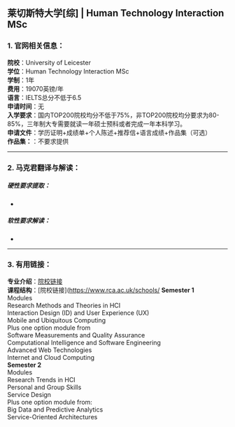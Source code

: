 ## 莱切斯特大学[综] | Human Technology Interaction MSc


### 1. 官网相关信息：

**院校**：University of Leicester  
**学位**：Human Technology Interaction MSc   
**学制**：1年  
**费用**：19070英镑/年  
**语言**：IELTS总分不低于6.5     
**申请时间**：无  
**入学要求**：国内TOP200院校均分不低于75%，非TOP200院校均分要求为80-85%，三年制大专需要就读一年硕士预科或者完成一年本科学习。  
**申请文件**：学历证明+成绩单+个人陈述+推荐信+语言成绩+作品集（可选）  
**作品集：**：不要求提供   

---


### 2. 马克君翻译与解读：

##### 硬性要求提取：
- 



##### 软性要求解读：
- 


---


### 3. 有用链接：

**专业介绍**：[院校链接](https://www.rca.ac.uk/schools/school-of-communication/digital-direction/)  
**课程结构**：[院校链接](https://www.rca.ac.uk/schools/
**Semester 1**  
Modules  
Research Methods and Theories in HCI  
Interaction Design (ID) and User Experience (UX)  
Mobile and Ubiquitous Computing  
Plus one option module from  
Software Measurements and Quality Assurance  
Computational Intelligence and Software Engineering  
Advanced Web Technologies  
Internet and Cloud Computing  
**Semester 2**  
Modules  
Research Trends in HCI  
Personal and Group Skills  
Service Design  
Plus one option module from:  
Big Data and Predictive Analytics  
Service-Oriented Architectures  

